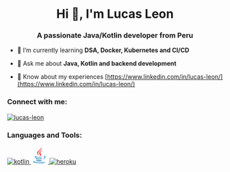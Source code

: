 <h1 align="center">Hi 👋, I'm Lucas Leon</h1>
<h3 align="center">A passionate Java/Kotlin developer from Peru</h3>

- 🌱 I’m currently learning **DSA, Docker, Kubernetes and CI/CD**

- 💬 Ask me about **Java, Kotlin and backend development**

- 📄 Know about my experiences [https://www.linkedin.com/in/lucas-leon/](https://www.linkedin.com/in/lucas-leon/)

<h3 align="left">Connect with me:</h3>
<p align="left">
<a href="https://linkedin.com/in/lucas-leon" target="blank"><img align="center" src="https://raw.githubusercontent.com/rahuldkjain/github-profile-readme-generator/master/src/images/icons/Social/linked-in-alt.svg" alt="lucas-leon" height="30" width="40" /></a>
</p>

<h3 align="left">Languages and Tools:</h3>
<p align="left"> <a href="https://kotlinlang.org" target="_blank" rel="noreferrer"> <img src="https://www.vectorlogo.zone/logos/kotlinlang/kotlinlang-icon.svg" alt="kotlin" width="40" height="40"/> </a> <a href="https://www.java.com" target="_blank" rel="noreferrer"> <img src="https://raw.githubusercontent.com/devicons/devicon/master/icons/java/java-original.svg" alt="java" width="40" height="40"/> </a> <a href="https://heroku.com" target="_blank" rel="noreferrer"> <img src="https://www.vectorlogo.zone/logos/heroku/heroku-icon.svg" alt="heroku" width="40" height="40"/> </a> </p>
